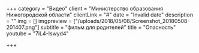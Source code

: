 +++
category = "Видео"
client = "Министерство образования Нижегородской области"
clientLink = "#"
date = "Invalid date"
description = ""
img = []
imgpreview = ["/uploads/2018/05/08/Screenshot_20180508-201407.png"]
subtitle = "фильм для родителей"
title = "Опасность"
youtube = "7iL4-Iswyd4"

+++
